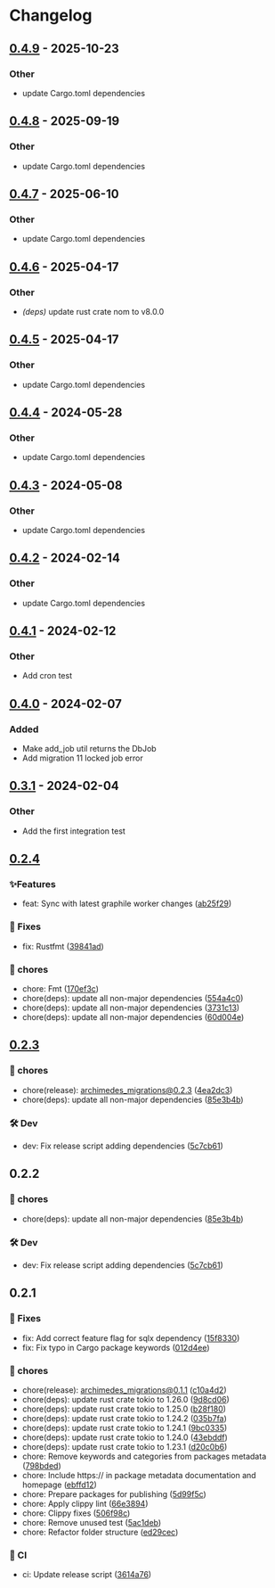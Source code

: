 # Changelog

## [0.4.9](https://github.com/leo91000/graphile_worker_rs/compare/graphile_worker_migrations-v0.4.8...graphile_worker_migrations-v0.4.9) - 2025-10-23

### Other

- update Cargo.toml dependencies

## [0.4.8](https://github.com/leo91000/graphile_worker_rs/compare/graphile_worker_migrations-v0.4.7...graphile_worker_migrations-v0.4.8) - 2025-09-19

### Other

- update Cargo.toml dependencies

## [0.4.7](https://github.com/leo91000/graphile_worker_rs/compare/graphile_worker_migrations-v0.4.6...graphile_worker_migrations-v0.4.7) - 2025-06-10

### Other

- update Cargo.toml dependencies

## [0.4.6](https://github.com/leo91000/graphile_worker_rs/compare/graphile_worker_migrations-v0.4.5...graphile_worker_migrations-v0.4.6) - 2025-04-17

### Other

- *(deps)* update rust crate nom to v8.0.0

## [0.4.5](https://github.com/leo91000/graphile_worker_rs/compare/graphile_worker_migrations-v0.4.4...graphile_worker_migrations-v0.4.5) - 2025-04-17

### Other

- update Cargo.toml dependencies

## [0.4.4](https://github.com/leo91000/graphile_worker_rs/compare/graphile_worker_migrations-v0.4.3...graphile_worker_migrations-v0.4.4) - 2024-05-28

### Other
- update Cargo.toml dependencies

## [0.4.3](https://github.com/leo91000/graphile_worker_rs/compare/graphile_worker_migrations-v0.4.2...graphile_worker_migrations-v0.4.3) - 2024-05-08

### Other
- update Cargo.toml dependencies

## [0.4.2](https://github.com/leo91000/graphile_worker_rs/compare/graphile_worker_migrations-v0.4.1...graphile_worker_migrations-v0.4.2) - 2024-02-14

### Other
- update Cargo.toml dependencies

## [0.4.1](https://github.com/leo91000/graphile_worker_rs/compare/graphile_worker_migrations-v0.4.0...graphile_worker_migrations-v0.4.1) - 2024-02-12

### Other
- Add cron test

## [0.4.0](https://github.com/leo91000/graphile_worker_rs/compare/graphile_worker_migrations-v0.3.1...graphile_worker_migrations-v0.4.0) - 2024-02-07

### Added
- Make add_job util returns the DbJob
- Add migration 11 locked job error

## [0.3.1](https://github.com/leo91000/graphile_worker_rs/compare/graphile_worker_migrations-v0.3.0...graphile_worker_migrations-v0.3.1) - 2024-02-04

### Other
- Add the first integration test

## [0.2.4](https://github.com/leo91000/graphile_worker/releases/tag/archimedes_migrations@0.2.4)


### ✨Features

* feat: Sync with latest graphile worker changes ([ab25f29](https://github.com/leo91000/archimedes/commit/ab25f29))

### 🐛 Fixes

* fix: Rustfmt ([39841ad](https://github.com/leo91000/archimedes/commit/39841ad))

### 🧹 chores

* chore: Fmt ([170ef3c](https://github.com/leo91000/archimedes/commit/170ef3c))
* chore(deps): update all non-major dependencies ([554a4c0](https://github.com/leo91000/archimedes/commit/554a4c0))
* chore(deps): update all non-major dependencies ([3731c13](https://github.com/leo91000/archimedes/commit/3731c13))
* chore(deps): update all non-major dependencies ([60d004e](https://github.com/leo91000/archimedes/commit/60d004e))


## [0.2.3](https://github.com/leo91000/archimedes/releases/tag/archimedes_migrations@0.2.3)


### 🧹 chores

* chore(release): archimedes_migrations@0.2.3 ([4ea2dc3](https://github.com/leo91000/archimedes/commit/4ea2dc3))
* chore(deps): update all non-major dependencies ([85e3b4b](https://github.com/leo91000/archimedes/commit/85e3b4b))

### 🛠 Dev

* dev: Fix release script adding dependencies ([5c7cb61](https://github.com/leo91000/archimedes/commit/5c7cb61))


## 0.2.2


### 🧹 chores

* chore(deps): update all non-major dependencies ([85e3b4b](https://github.com/leo91000/archimedes/commit/85e3b4b))

### 🛠 Dev

* dev: Fix release script adding dependencies ([5c7cb61](https://github.com/leo91000/archimedes/commit/5c7cb61))

## 0.2.1


### 🐛 Fixes

* fix: Add correct feature flag for sqlx dependency ([15f8330](https://github.com/leo91000/archimedes/commit/15f8330))
* fix: Fix typo in Cargo package keywords ([012d4ee](https://github.com/leo91000/archimedes/commit/012d4ee))

### 🧹 chores

* chore(release): archimedes_migrations@0.1.1 ([c10a4d2](https://github.com/leo91000/archimedes/commit/c10a4d2))
* chore(deps): update rust crate tokio to 1.26.0 ([9d8cd06](https://github.com/leo91000/archimedes/commit/9d8cd06))
* chore(deps): update rust crate tokio to 1.25.0 ([b28f180](https://github.com/leo91000/archimedes/commit/b28f180))
* chore(deps): update rust crate tokio to 1.24.2 ([035b7fa](https://github.com/leo91000/archimedes/commit/035b7fa))
* chore(deps): update rust crate tokio to 1.24.1 ([9bc0335](https://github.com/leo91000/archimedes/commit/9bc0335))
* chore(deps): update rust crate tokio to 1.24.0 ([43ebddf](https://github.com/leo91000/archimedes/commit/43ebddf))
* chore(deps): update rust crate tokio to 1.23.1 ([d20c0b6](https://github.com/leo91000/archimedes/commit/d20c0b6))
* chore: Remove keywords and categories from packages metadata ([798bded](https://github.com/leo91000/archimedes/commit/798bded))
* chore: Include https:// in package metadata documentation and homepage ([ebffd12](https://github.com/leo91000/archimedes/commit/ebffd12))
* chore: Prepare packages for publishing ([5d99f5c](https://github.com/leo91000/archimedes/commit/5d99f5c))
* chore: Apply clippy lint ([66e3894](https://github.com/leo91000/archimedes/commit/66e3894))
* chore: Clippy fixes ([506f98c](https://github.com/leo91000/archimedes/commit/506f98c))
* chore: Remove unused test ([5ac1deb](https://github.com/leo91000/archimedes/commit/5ac1deb))
* chore: Refactor folder structure ([ed29cec](https://github.com/leo91000/archimedes/commit/ed29cec))

### 🤖 CI

* ci: Update release script ([3614a76](https://github.com/leo91000/archimedes/commit/3614a76))





